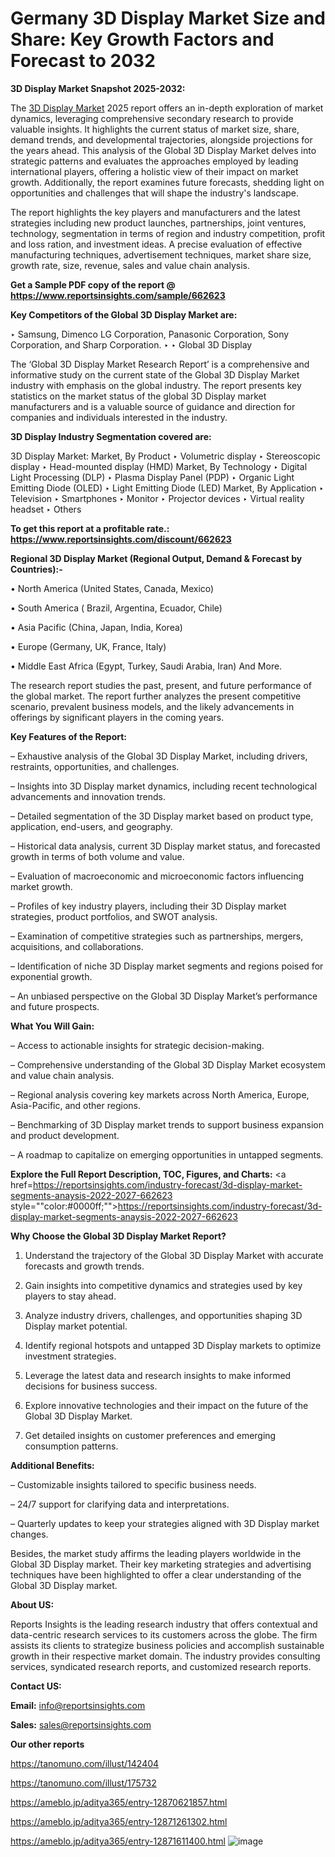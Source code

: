 # Germany 3D Display Market Size and Share: Key Growth Factors and Forecast to 2032

<strong>3D Display Market Snapshot 2025-2032:</strong>

The <a href=https://www.reportsinsights.com/sample/662623>3D Display Market</a> 2025 report offers an in-depth exploration of market dynamics, leveraging comprehensive secondary research to provide valuable insights. It highlights the current status of market size, share, demand trends, and developmental trajectories, alongside projections for the years ahead. This analysis of the Global 3D Display Market delves into strategic patterns and evaluates the approaches employed by leading international players, offering a holistic view of their impact on market growth. Additionally, the report examines future forecasts, shedding light on opportunities and challenges that will shape the industry's landscape.

The report highlights the key players and manufacturers and the latest strategies including new product launches, partnerships, joint ventures, technology, segmentation in terms of region and industry competition, profit and loss ration, and investment ideas. A precise evaluation of effective manufacturing techniques, advertisement techniques, market share size, growth rate, size, revenue, sales and value chain analysis.

<strong>Get a Sample PDF copy of the report @ <a href=https://www.reportsinsights.com/sample/662623 style=color:#0000ff;>https://www.reportsinsights.com/sample/662623</a></strong>

<strong>Key Competitors of the Global 3D Display Market are:</strong>

‣ Samsung, Dimenco LG Corporation, Panasonic Corporation, Sony Corporation, and Sharp Corporation.
‣ 
‣ Global 3D Display

The ‘Global 3D Display Market Research Report’ is a comprehensive and informative study on the current state of the Global 3D Display Market industry with emphasis on the global industry. The report presents key statistics on the market status of the global 3D Display market manufacturers and is a valuable source of guidance and direction for companies and individuals interested in the industry.

<strong>3D Display Industry Segmentation covered are:</strong>

3D Display Market: 
Market, By Product
‣ Volumetric display
‣ Stereoscopic display
‣ Head-mounted display (HMD)
Market, By Technology
‣ Digital Light Processing (DLP)
‣ Plasma Display Panel (PDP)
‣ Organic Light Emitting Diode (OLED)
‣ Light Emitting Diode (LED)
Market, By Application
‣ Television
‣ Smartphones
‣ Monitor
‣ Projector devices
‣ Virtual reality headset
‣ Others

<strong>To get this report at a profitable rate.: <a href=https://www.reportsinsights.com/discount/662623 style=color:#0000ff;>https://www.reportsinsights.com/discount/662623</a></strong>

<strong>Regional 3D Display Market (Regional Output, Demand &amp; Forecast by Countries):-</strong>

• North America (United States, Canada, Mexico)

• South America ( Brazil, Argentina, Ecuador, Chile)

• Asia Pacific (China, Japan, India, Korea)

• Europe (Germany, UK, France, Italy)

• Middle East Africa (Egypt, Turkey, Saudi Arabia, Iran) And More.

The research report studies the past, present, and future performance of the global market. The report further analyzes the present competitive scenario, prevalent business models, and the likely advancements in offerings by significant players in the coming years.

<strong>Key Features of the Report:</strong>

– Exhaustive analysis of the Global 3D Display Market, including drivers, restraints, opportunities, and challenges.

– Insights into 3D Display market dynamics, including recent technological advancements and innovation trends.

– Detailed segmentation of the 3D Display market based on product type, application, end-users, and geography.

– Historical data analysis, current 3D Display market status, and forecasted growth in terms of both volume and value.

– Evaluation of macroeconomic and microeconomic factors influencing market growth.

– Profiles of key industry players, including their 3D Display market strategies, product portfolios, and SWOT analysis.

– Examination of competitive strategies such as partnerships, mergers, acquisitions, and collaborations.

– Identification of niche 3D Display market segments and regions poised for exponential growth.

– An unbiased perspective on the Global 3D Display Market’s performance and future prospects.

<strong>What You Will Gain:</strong>

– Access to actionable insights for strategic decision-making.

– Comprehensive understanding of the Global 3D Display Market ecosystem and value chain analysis.

– Regional analysis covering key markets across North America, Europe, Asia-Pacific, and other regions.

– Benchmarking of 3D Display market trends to support business expansion and product development.

– A roadmap to capitalize on emerging opportunities in untapped segments.

<strong>Explore the Full Report Description, TOC, Figures, and Charts:</strong>
<a href=https://reportsinsights.com/industry-forecast/3d-display-market-segments-anaysis-2022-2027-662623 style=""color:#0000ff;"">https://reportsinsights.com/industry-forecast/3d-display-market-segments-anaysis-2022-2027-662623</a>

<strong>Why Choose the Global 3D Display Market Report?</strong>

1. Understand the trajectory of the Global 3D Display Market with accurate forecasts and growth trends.

2. Gain insights into competitive dynamics and strategies used by key players to stay ahead.

3. Analyze industry drivers, challenges, and opportunities shaping 3D Display market potential.

4. Identify regional hotspots and untapped 3D Display markets to optimize investment strategies.

5. Leverage the latest data and research insights to make informed decisions for business success.

6. Explore innovative technologies and their impact on the future of the Global 3D Display Market.

7. Get detailed insights on customer preferences and emerging consumption patterns.

<strong>Additional Benefits:</strong>

– Customizable insights tailored to specific business needs.

– 24/7 support for clarifying data and interpretations.

– Quarterly updates to keep your strategies aligned with 3D Display market changes.

Besides, the market study affirms the leading players worldwide in the Global 3D Display market. Their key marketing strategies and advertising techniques have been highlighted to offer a clear understanding of the Global 3D Display market.

<strong><strong>About US</strong>:</strong>

Reports Insights is the leading research industry that offers contextual and data-centric research services to its customers across the globe. The firm assists its clients to strategize business policies and accomplish sustainable growth in their respective market domain. The industry provides consulting services, syndicated research reports, and customized research reports.

<strong>Contact US:</strong>

<p class=><b>Email:</b> <a href=mailto:info@reportsinsights.com>info@reportsinsights.com</a></p>
<p class=><b>Sales:</b> <a href=mailto:sales@reportsinsights.com>sales@reportsinsights.com</a></p>

<strong>Our other reports</strong>

<a href=https://tanomuno.com/illust/142404>https://tanomuno.com/illust/142404</a>

<a href=https://tanomuno.com/illust/175732>https://tanomuno.com/illust/175732</a>

<a href=https://ameblo.jp/aditya365/entry-12870621857.html>https://ameblo.jp/aditya365/entry-12870621857.html</a>

<a href=https://ameblo.jp/aditya365/entry-12871261302.html>https://ameblo.jp/aditya365/entry-12871261302.html</a>

<a href=https://ameblo.jp/aditya365/entry-12871611400.html>https://ameblo.jp/aditya365/entry-12871611400.html</a>
![image](https://github.com/user-attachments/assets/a0ea4b60-6c1a-4773-9e92-a41c90b64c6a)
